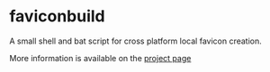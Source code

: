 # faviconbuild
A small shell and bat script for cross platform local favicon creation.

More information is available on the [project page](http://matthewsanders.github.io/faviconbuild)
